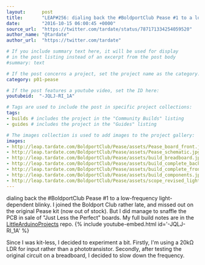 ```yaml
---
layout:      post
title:       "LEAP#256: dialing back the #BoldportClub Pease #1 to a low-frequency light-dependent blinky."
date:        "2016-10-15 06:00:45 +0000"
source_url:  "https://twitter.com/tardate/status/787171334254059520"
author_name: "@tardate"
author_url:  "https://twitter.com/tardate"

# If you include summary text here, it will be used for display
# in the post listing instead of an excerpt from the post body
#summary: text

# If the post concerns a project, set the project name as the category:
category: p01-pease

# If the post features a youtube video, set the ID here:
youtubeid:  "-JQLJ-RI_1A"

# Tags are used to include the post in specific project collections:
tags:
- builds # includes the project in the "Community Builds" listing
- guides # includes the project in the "Guides" listing

# The images collection is used to add images to the project gallery:
images:
- http://leap.tardate.com/BoldportClub/Pease/assets/Pease_board_front.jpg
- http://leap.tardate.com/BoldportClub/Pease/assets/Pease_schematic.jpg
- http://leap.tardate.com/BoldportClub/Pease/assets/build_breadboard.jpg
- http://leap.tardate.com/BoldportClub/Pease/assets/build_complete_back.jpg
- http://leap.tardate.com/BoldportClub/Pease/assets/build_complete_front.jpg
- http://leap.tardate.com/BoldportClub/Pease/assets/build_components.jpg
- http://leap.tardate.com/BoldportClub/Pease/assets/scope_revised_light.gif
---
```


dialing back the #BoldportClub Pease #1 to a low-frequency light-dependent blinky.
I joined the Boldport Club rather late, and missed out on the original Pease kit (now out of stock).
But I did manage to snaffle the PCB in sale of "Just Less the Perfect" boards.
My full build notes are in the [LittleArduinoProjects](https://github.com/tardate/LittleArduinoProjects/tree/master/BoldportClub/Pease) repo.
{% include youtube-embed.html id='-JQLJ-RI_1A' %}

Since I was kit-less, I decided to experiment a bit. Firstly, I'm using a 20kΩ LDR for input rather than a phototransistor. Secondly, after testing the original circuit on a breadboard, I decided to slow down the frequency.


